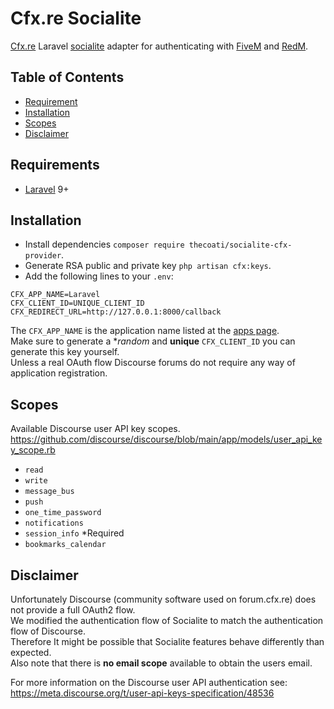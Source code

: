 # Cfx.re Socialite 

[Cfx.re](https://forum.cfx.re/) Laravel [socialite](https://laravel.com/docs/9.x/socialite) adapter for authenticating with [FiveM](https://fivem.net) and [RedM](https://redm.net).

## Table of Contents

- [Requirement](#requirements)
- [Installation](#installation)
- [Scopes](#scopes)
- [Disclaimer](#disclaimer)

## Requirements

- [Laravel](https://laravel.com/) 9+

## Installation

- Install dependencies `composer require thecoati/socialite-cfx-provider`.
- Generate RSA public and private key `php artisan cfx:keys`.
- Add the following lines to your `.env`:
```dotenv
CFX_APP_NAME=Laravel
CFX_CLIENT_ID=UNIQUE_CLIENT_ID
CFX_REDIRECT_URL=http://127.0.0.1:8000/callback
```
The `CFX_APP_NAME` is the application name listed at the [apps page](https://forum.cfx.re/u/sarahwinter/preferences/apps). \
Make sure to generate a **random* and **unique** `CFX_CLIENT_ID` you can generate this key yourself. \
Unless a real OAuth flow Discourse forums do not require any way of application registration.

## Scopes

Available Discourse user API key scopes.\
https://github.com/discourse/discourse/blob/main/app/models/user_api_key_scope.rb
- `read`
- `write`
- `message_bus`
- `push`
- `one_time_password`
- `notifications`
- `session_info` *Required
- `bookmarks_calendar`

## Disclaimer

Unfortunately Discourse (community software used on forum.cfx.re) does not provide a full OAuth2 flow. \
We modified the authentication flow of Socialite to match the authentication flow of Discourse. \
Therefore It might be possible that Socialite features behave differently than expected. \
Also note that there is **no email scope** available to obtain the users email.

For more information on the Discourse user API authentication see: \
https://meta.discourse.org/t/user-api-keys-specification/48536
